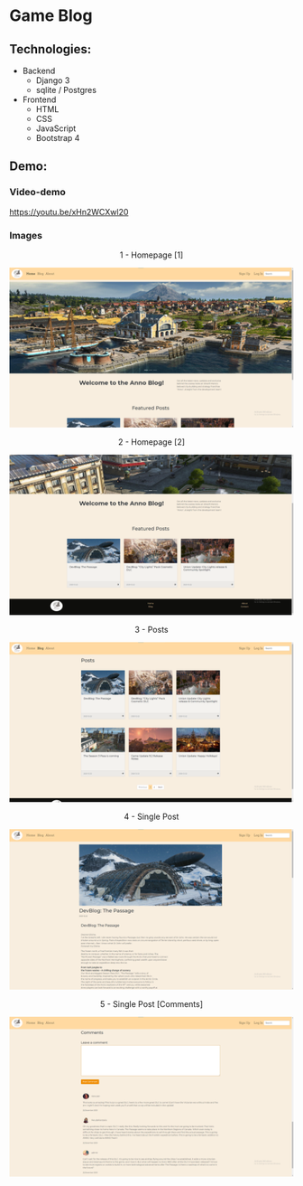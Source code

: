 # Game Blog

## Technologies:
- Backend
  - Django 3
  - sqlite / Postgres
- Frontend
  - HTML
  - CSS
  - JavaScript
  - Bootstrap 4 

## Demo:
### Video-demo
https://youtu.be/xHn2WCXwl20

### Images
<p align='center'>1 - Homepage [1]</p>
<img src='demo_pictures/homepage_1.png' alt='Game Blog | Homepage-1'>

<p align='center'>2 - Homepage [2]</p>
<img src='demo_pictures/homepage_2.png' alt='Game Blog | Homepage-2'>

<p align='center'>3 - Posts</p>
<img src='demo_pictures/posts_page.png' alt='Game Blog | Posts'>

<p align='center'>4 - Single Post</p>
<img src='demo_pictures/post_detail.png' alt='Game Blog | Post'>

<p align='center'>5 - Single Post [Comments]</p>
<img src='demo_pictures/post_comments.png' alt='Game Blog | Posts'>